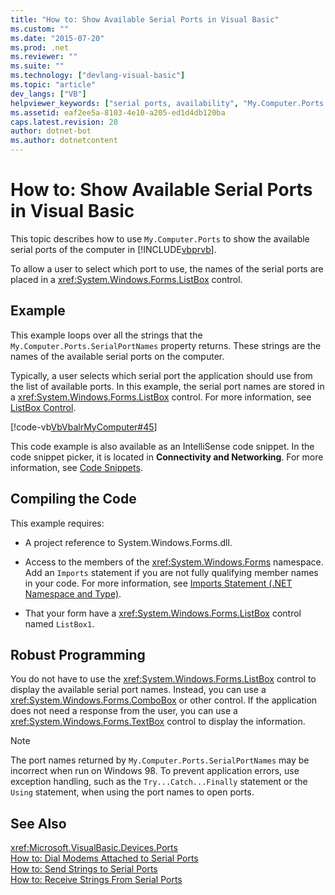 ```yaml
---
title: "How to: Show Available Serial Ports in Visual Basic"
ms.custom: ""
ms.date: "2015-07-20"
ms.prod: .net
ms.reviewer: ""
ms.suite: ""
ms.technology: ["devlang-visual-basic"]
ms.topic: "article"
dev_langs: ["VB"]
helpviewer_keywords: ["serial ports, availability", "My.Computer.Ports.SerialPortNames property", "My.Computer.Ports object", "ports, serial port availability"]
ms.assetid: eaf2ee5a-8103-4e10-a205-ed1d4db120ba
caps.latest.revision: 20
author: dotnet-bot
ms.author: dotnetcontent
---
```

# How to: Show Available Serial Ports in Visual Basic
This topic describes how to use `My.Computer.Ports` to show the available serial ports of the computer in [!INCLUDE[vbprvb](~/includes/vbprvb-md.md)].  
  
 To allow a user to select which port to use, the names of the serial ports are placed in a <xref:System.Windows.Forms.ListBox> control.  
  
## Example  
 This example loops over all the strings that the `My.Computer.Ports.SerialPortNames` property returns. These strings are the names of the available serial ports on the computer.  
  
 Typically, a user selects which serial port the application should use from the list of available ports. In this example, the serial port names are stored in a <xref:System.Windows.Forms.ListBox> control. For more information, see [ListBox Control](../../../../framework/winforms/controls/listbox-control-windows-forms.md).  
  
 [!code-vb[VbVbalrMyComputer#45](../../../../visual-basic/developing-apps/programming/computer-resources/codesnippet/VisualBasic/how-to-show-available-serial-ports_1.vb)]  
  
 This code example is also available as an IntelliSense code snippet. In the code snippet picker, it is located in **Connectivity and Networking**. For more information, see [Code Snippets](/visualstudio/ide/code-snippets).  
  
## Compiling the Code  
 This example requires:  
  
-   A project reference to System.Windows.Forms.dll.  
  
-   Access to the members of the <xref:System.Windows.Forms> namespace. Add an `Imports` statement if you are not fully qualifying member names in your code. For more information, see [Imports Statement (.NET Namespace and Type)](../../../../visual-basic/language-reference/statements/imports-statement-net-namespace-and-type.md).  
  
-   That your form have a <xref:System.Windows.Forms.ListBox> control named `ListBox1`.  
  
## Robust Programming  
 You do not have to use the <xref:System.Windows.Forms.ListBox> control to display the available serial port names. Instead, you can use a <xref:System.Windows.Forms.ComboBox> or other control. If the application does not need a response from the user, you can use a <xref:System.Windows.Forms.TextBox> control to display the information.  
  
> [!NOTE]
>  The port names returned by `My.Computer.Ports.SerialPortNames` may be incorrect when run on Windows 98. To prevent application errors, use exception handling, such as the `Try...Catch...Finally` statement or the `Using` statement, when using the port names to open ports.  
  
## See Also  
 <xref:Microsoft.VisualBasic.Devices.Ports>   
 [How to: Dial Modems Attached to Serial Ports](../../../../visual-basic/developing-apps/programming/computer-resources/how-to-dial-modems-attached-to-serial-ports.md)   
 [How to: Send Strings to Serial Ports](../../../../visual-basic/developing-apps/programming/computer-resources/how-to-send-strings-to-serial-ports.md)   
 [How to: Receive Strings From Serial Ports](../../../../visual-basic/developing-apps/programming/computer-resources/how-to-receive-strings-from-serial-ports.md)
